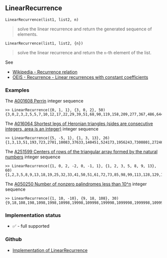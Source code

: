 ## LinearRecurrence

```
LinearRecurrence(list1, list2, n)
```

> solve the linear recurrence and return the generated sequence of elements.

```
LinearRecurrence(list1, list2, {n})
```

> solve the linear recurrence and return the `n`-th element of the list.

See
* [Wikipedia - Recurrence relation](https://en.wikipedia.org/wiki/Recurrence_relation)
* [OEIS - Recurrence - Linear recurrences with constant coefficients](http://oeis.org/wiki/Recurrence#Linear_recurrences_with_constant_coefficients)

### Examples
 
The [A001608 Perrin](https://oeis.org/A001608) integer sequence

```
>> LinearRecurrence({0, 1, 1}, {3, 0, 2}, 50) 
{3,0,2,3,2,5,5,7,10,12,17,22,29,39,51,68,90,119,158,209,277,367,486,644,853,1130,1497,1983,2627,3480,4610,6107,8090,10717,14197,18807,24914,33004,43721,57918,76725,101639,134643,178364,236282,313007,414646,549289,727653,963935}
```

The [A016064 Shortest legs of Heronian triangles (sides are consecutive integers, area is an integer)](https://oeis.org/A016064) integer sequence


```
>> LinearRecurrence({5, -5, 1}, {1, 3, 13}, 26) 
{1,3,13,51,193,723,2701,10083,37633,140451,524173,1956243,7300801,27246963,101687053,379501251,1416317953,5285770563,19726764301,73621286643,274758382273,1025412242451,3826890587533,14282150107683,53301709843201,198924689265123}
```

The [A251599 Centers of rows of the triangular array formed by the natural numbers](https://oeis.org/A251599) integer sequence

```
>> LinearRecurrence({1, 0, 2, -2, 0, -1, 1}, {1, 2, 3, 5, 8, 9, 13}, 60) 
{1,2,3,5,8,9,13,18,19,25,32,33,41,50,51,61,72,73,85,98,99,113,128,129,145,162,163,181,200,201,221,242,243,265,288,289,313,338,339,365,392,393,421,450,451,481,512,513,545,578,579,613,648,649,685,722,723,761,800,801}
```

The [A050250 Number of nonzero palindromes less than 10^n](https://oeis.org/A050250) integer sequence

```
>> LinearRecurrence({1, 10, -10}, {9, 18, 108}, 30) 
{9,18,108,198,1098,1998,10998,19998,109998,199998,1099998,1999998,10999998,19999998,109999998,199999998,1099999998,1999999998,10999999998,19999999998,109999999998,199999999998,1099999999998,1999999999998,10999999999998,19999999999998,109999999999998,199999999999998,1099999999999998,1999999999999998}
```






### Implementation status

* &#x2705; - full supported

### Github

* [Implementation of LinearRecurrence](https://github.com/axkr/symja_android_library/blob/master/symja_android_library/matheclipse-core/src/main/java/org/matheclipse/core/builtin/NumberTheory.java#L3271) 
